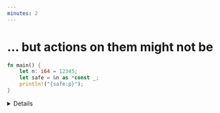 ```yaml
---
minutes: 2
---
```


# ... but actions on them might not be

```rust
fn main() {
    let n: i64 = 12345;
    let safe = &n as *const _;
    println!("{safe:p}");
}
```

<details>

Modify the example to de-reference `safe` without an `unsafe` block.

</details>
